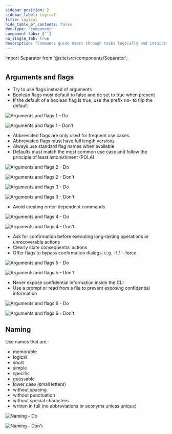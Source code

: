 ```yaml
---
sidebar_position: 2
sidebar_label: Logical
title: Logical
hide_table_of_contents: false
doc-type: 'component'
component-tabs: ['']
no_single_tab: true
description: "Commands guide users through tasks logically and intuitively to remove doubt."
---
```


import Separator from '@site/src/components/Separator';

#

## Arguments and flags
- Try to use flags instead of arguments
- Boolean flags must default to false and be set to true when present
- If the default of a boolean flag is true, use the prefix no- to flip the default

![Arguments and flags 1 - Do](https://www.figma.com/design/YSvLeddwfyjLx8G5QWOTCH/Documentation-Visuals?node-id=1034-2260&t=2JP2nlNciwS43htp-1)

![Arguments and flags 1 - Don't](https://www.figma.com/design/YSvLeddwfyjLx8G5QWOTCH/Documentation-Visuals?node-id=1034-6716&t=2JP2nlNciwS43htp-1)

- Abbreviated flags are only used for frequent use cases
- Abbreviated flags must have full length versions
- Always use standard flag names when available
- Defaults must match the most common use case and follow the principle of least astonishment (POLA)

![Arguments and flags 2 - Do](https://www.figma.com/design/YSvLeddwfyjLx8G5QWOTCH/Documentation-Visuals?node-id=1034-2348&t=2JP2nlNciwS43htp-1)

![Arguments and flags 2 - Don't](https://www.figma.com/design/YSvLeddwfyjLx8G5QWOTCH/Documentation-Visuals?node-id=1034-6720&t=2JP2nlNciwS43htp-1)

<Separator></Separator>

![Arguments and flags 3 - Do](https://www.figma.com/design/YSvLeddwfyjLx8G5QWOTCH/Documentation-Visuals?node-id=1034-2351&t=2JP2nlNciwS43htp-1)

![Arguments and flags 3 - Don't](https://www.figma.com/design/YSvLeddwfyjLx8G5QWOTCH/Documentation-Visuals?node-id=1034-6723&t=2JP2nlNciwS43htp-1)

- Avoid creating order-dependent commands

![Arguments and flags 4 - Do](https://www.figma.com/design/YSvLeddwfyjLx8G5QWOTCH/Documentation-Visuals?node-id=1034-2354&t=2JP2nlNciwS43htp-1)

![Arguments and flags 4 - Don't](https://www.figma.com/design/YSvLeddwfyjLx8G5QWOTCH/Documentation-Visuals?node-id=1034-6726&t=2JP2nlNciwS43htp-1)

- Ask for confirmation before executing long-lasting operations or unrecoverable actions
- Clearly state consequential actions
- Offer flags to bypass confirmation dialogs, e.g. -f / --force

![Arguments and flags 5 - Do](https://www.figma.com/design/YSvLeddwfyjLx8G5QWOTCH/Documentation-Visuals?node-id=1034-2357&t=2JP2nlNciwS43htp-1)

![Arguments and flags 5 - Don't](https://www.figma.com/design/YSvLeddwfyjLx8G5QWOTCH/Documentation-Visuals?node-id=1034-6729&t=2JP2nlNciwS43htp-1)

- Never expose confidential information inside the CLI
- Use a prompt or read from a file to prevent exposing confidential information

![Arguments and flags 6 - Do](https://www.figma.com/design/YSvLeddwfyjLx8G5QWOTCH/Documentation-Visuals?node-id=1034-2360&t=2JP2nlNciwS43htp-1)

![Arguments and flags 6 - Don't](https://www.figma.com/design/YSvLeddwfyjLx8G5QWOTCH/Documentation-Visuals?node-id=1034-6732&t=2JP2nlNciwS43htp-1)


## Naming
Use names that are:
- memorable
- logical
- short
- simple
- specific
- guessable
- lower case (small letters)
- without spacing
- without punctuation
- without special characters
- written in full (no abbreviations or aconyms unless unique)

![Naming - Do](https://www.figma.com/design/YSvLeddwfyjLx8G5QWOTCH/Documentation-Visuals?node-id=1034-2363&t=2JP2nlNciwS43htp-1)

![Naming - Don't](https://www.figma.com/design/YSvLeddwfyjLx8G5QWOTCH/Documentation-Visuals?node-id=1034-6735&t=2JP2nlNciwS43htp-1) 
